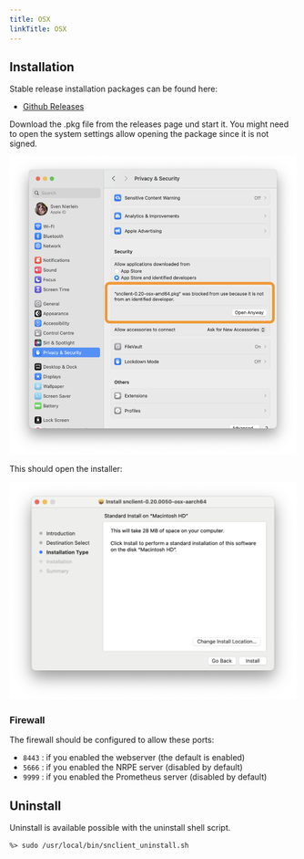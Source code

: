 ```yaml
---
title: OSX
linkTitle: OSX
---
```


## Installation

Stable release installation packages can be found here:

- [Github Releases](https://github.com/ConSol-Monitoring/snclient/releases)

Download the .pkg file from the releases page und start it. You might need to
open the system settings allow opening the package since it is not signed.

![system settings](osx-settings.png "osx system settings")

This should open the installer:

![pkg installer](osx-pkg.png "osx pkg installer")

### Firewall

The firewall should be configured to allow these ports:

- `8443` : if you enabled the webserver (the default is enabled)
- `5666` : if you enabled the NRPE server (disabled by default)
- `9999` : if you enabled the Prometheus server (disabled by default)

## Uninstall

Uninstall is available possible with the uninstall shell script.

    %> sudo /usr/local/bin/snclient_uninstall.sh
